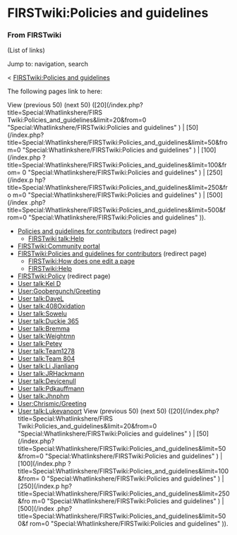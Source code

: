 # FIRSTwiki:Policies and guidelines

### From FIRSTwiki

(List of links)

Jump to: navigation, search

&lt; [FIRSTwiki:Policies and
guidelines](/index.php?title=FIRSTwiki:Policies_and_guidelines&redirect=no
"FIRSTwiki:Policies and guidelines" )  

The following pages link to here:

View (previous 50) (next 50) ([20](/index.php?title=Special:Whatlinkshere/FIRS
Twiki:Policies_and_guidelines&limit=20&from=0
"Special:Whatlinkshere/FIRSTwiki:Policies and guidelines" ) | [50](/index.php?
title=Special:Whatlinkshere/FIRSTwiki:Policies_and_guidelines&limit=50&from=0
"Special:Whatlinkshere/FIRSTwiki:Policies and guidelines" ) | [100](/index.php
?title=Special:Whatlinkshere/FIRSTwiki:Policies_and_guidelines&limit=100&from=
0 "Special:Whatlinkshere/FIRSTwiki:Policies and guidelines" ) | [250](/index.p
hp?title=Special:Whatlinkshere/FIRSTwiki:Policies_and_guidelines&limit=250&fro
m=0 "Special:Whatlinkshere/FIRSTwiki:Policies and guidelines" ) | [500](/index
.php?title=Special:Whatlinkshere/FIRSTwiki:Policies_and_guidelines&limit=500&f
rom=0 "Special:Whatlinkshere/FIRSTwiki:Policies and guidelines" )).

  * [Policies and guidelines for contributors](/index.php?title=Policies_and_guidelines_for_contributors&redirect=no "Policies and guidelines for contributors" ) (redirect page) 
    * [FIRSTwiki talk:Help](FIRSTwiki_talk:Help "FIRSTwiki talk:Help" )
  * [FIRSTwiki:Community portal](FIRSTwiki:Community_portal "FIRSTwiki:Community portal" )
  * [FIRSTwiki:Policies and guidelines for contributors](/index.php?title=FIRSTwiki:Policies_and_guidelines_for_contributors&redirect=no "FIRSTwiki:Policies and guidelines for contributors" ) (redirect page) 
    * [FIRSTwiki:How does one edit a page](FIRSTwiki:How_does_one_edit_a_page "FIRSTwiki:How does one edit a page" )
    * [FIRSTwiki:Help](FIRSTwiki:Help "FIRSTwiki:Help" )
  * [FIRSTwiki:Policy](/index.php?title=FIRSTwiki:Policy&redirect=no "FIRSTwiki:Policy" ) (redirect page) 
  * [User talk:Kel D](User_talk:Kel_D "User talk:Kel D" )
  * [User:Goobergunch/Greeting](User:Goobergunch/Greeting "User:Goobergunch/Greeting" )
  * [User talk:DaveL](User_talk:DaveL "User talk:DaveL" )
  * [User talk:408Oxidation](User_talk:408Oxidation "User talk:408Oxidation" )
  * [User talk:Sowelu](User_talk:Sowelu "User talk:Sowelu" )
  * [User talk:Duckie 365](User_talk:Duckie_365 "User talk:Duckie 365" )
  * [User talk:Bremma](User_talk:Bremma "User talk:Bremma" )
  * [User talk:Weightmn](User_talk:Weightmn "User talk:Weightmn" )
  * [User talk:Petey](User_talk:Petey "User talk:Petey" )
  * [User talk:Team1278](User_talk:Team1278 "User talk:Team1278" )
  * [User talk:Team 804](User_talk:Team_804 "User talk:Team 804" )
  * [User talk:Li Jianliang](User_talk:Li_Jianliang "User talk:Li Jianliang" )
  * [User talk:JRHackmann](User_talk:JRHackmann "User talk:JRHackmann" )
  * [User talk:Devicenull](User_talk:Devicenull "User talk:Devicenull" )
  * [User talk:Pdkauffmann](User_talk:Pdkauffmann "User talk:Pdkauffmann" )
  * [User talk:Jhnphm](User_talk:Jhnphm "User talk:Jhnphm" )
  * [User:Chrismic/Greeting](User:Chrismic/Greeting "User:Chrismic/Greeting" )
  * [User talk:Lukevanoort](User_talk:Lukevanoort "User talk:Lukevanoort" )
View (previous 50) (next 50) ([20](/index.php?title=Special:Whatlinkshere/FIRS
Twiki:Policies_and_guidelines&limit=20&from=0
"Special:Whatlinkshere/FIRSTwiki:Policies and guidelines" ) | [50](/index.php?
title=Special:Whatlinkshere/FIRSTwiki:Policies_and_guidelines&limit=50&from=0
"Special:Whatlinkshere/FIRSTwiki:Policies and guidelines" ) | [100](/index.php
?title=Special:Whatlinkshere/FIRSTwiki:Policies_and_guidelines&limit=100&from=
0 "Special:Whatlinkshere/FIRSTwiki:Policies and guidelines" ) | [250](/index.p
hp?title=Special:Whatlinkshere/FIRSTwiki:Policies_and_guidelines&limit=250&fro
m=0 "Special:Whatlinkshere/FIRSTwiki:Policies and guidelines" ) | [500](/index
.php?title=Special:Whatlinkshere/FIRSTwiki:Policies_and_guidelines&limit=500&f
rom=0 "Special:Whatlinkshere/FIRSTwiki:Policies and guidelines" )).

